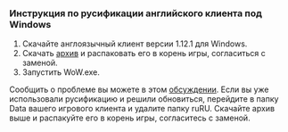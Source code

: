 ### Инструкция по русификации английского клиента под Windows

1. Скачайте англоязычный клиент версии 1.12.1 для Windows.
2. Скачать [архив](https://www.dropbox.com/s/n32cbeohld2bx3u/Русификация_World_of_Warcraft_1.12.1_Windows.zip?dl=1) и распаковать его в корень игры, согласиться с заменой.
3. Запустить WoW.exe.

Сообщить о проблеме вы можете в этом [обсуждении](https://vk.com/topic-113603759_33642921).
Если вы уже использовали русификацию и решили обновиться, перейдите в папку Data вашего игрового клиента и удалите папку ruRU. Скачайте архив выше и распакуйте его в корень игры, согласитесь с заменой.